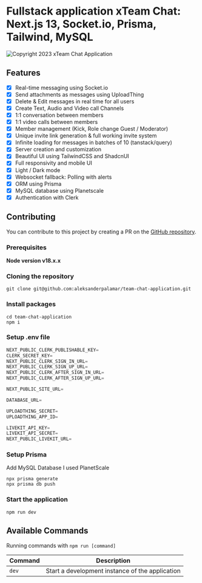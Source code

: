 # Fullstack application xTeam Chat: Next.js 13, Socket.io, Prisma, Tailwind, MySQL

![Copyright 2023 xTeam Chat Application](https://cdn.discordapp.com/attachments/811800332006457356/1154434880684425266/xTeamChat.png)

## Features

- [x] Real-time messaging using Socket.io
- [x] Send attachments as messages using UploadThing
- [x] Delete & Edit messages in real time for all users
- [x] Create Text, Audio and Video call Channels
- [x] 1:1 conversation between members
- [x] 1:1 video calls between members
- [x] Member management (Kick, Role change Guest / Moderator)
- [x] Unique invite link generation & full working invite system
- [x] Infinite loading for messages in batches of 10 (tanstack/query)
- [x] Server creation and customization
- [x] Beautiful UI using TailwindCSS and ShadcnUI
- [x] Full responsivity and mobile UI
- [x] Light / Dark mode
- [x] Websocket fallback: Polling with alerts
- [x] ORM using Prisma
- [x] MySQL database using Planetscale
- [x] Authentication with Clerk

## Contributing

You can contribute to this project by creating a PR on the [GitHub repository](https://github.com/aleksanderpalamar/team-chat-application).

### Prerequisites

**Node version v18.x.x**

### Cloning the repository

```shell
git clone git@github.com:aleksanderpalamar/team-chat-application.git
```

### Install packages

```shell
cd team-chat-application
npm i
```

### Setup .env file

```js
NEXT_PUBLIC_CLERK_PUBLISHABLE_KEY=
CLERK_SECRET_KEY=
NEXT_PUBLIC_CLERK_SIGN_IN_URL=
NEXT_PUBLIC_CLERK_SIGN_UP_URL=
NEXT_PUBLIC_CLERK_AFTER_SIGN_IN_URL=
NEXT_PUBLIC_CLERK_AFTER_SIGN_UP_URL=

NEXT_PUBLIC_SITE_URL=

DATABASE_URL=

UPLOADTHING_SECRET=
UPLOADTHING_APP_ID=

LIVEKIT_API_KEY=
LIVEKIT_API_SECRET=
NEXT_PUBLIC_LIVEKIT_URL=
```

### Setup Prisma

Add MySQL Database I used PlanetScale

```shell
npx prisma generate
npx prisma db push
```

### Start the application

```shell
npm run dev
```

## Available Commands

Running commands with `npm run [command]`

| Command | Description |
| --- | --- |
| `dev` | Start a development instance of the application |
